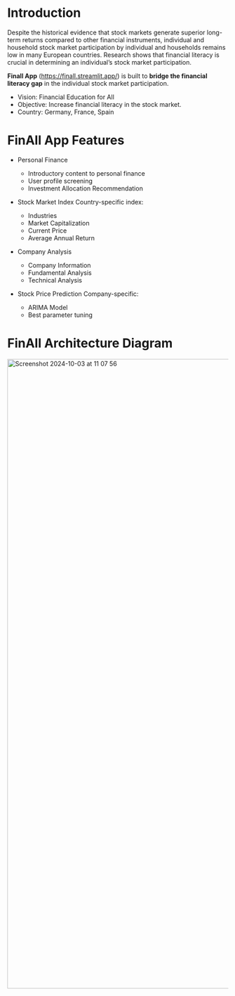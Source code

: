 # Introduction
Despite the historical evidence that stock markets generate superior long-term returns compared to other financial instruments, individual and household stock market participation by individual and households remains low in many European countries.
Research shows that financial literacy is crucial in determining an individual’s stock market participation.

**Finall App** (https://finall.streamlit.app/) is built to **bridge the financial literacy gap** in the individual stock market participation.

- Vision: Financial Education for All
- Objective: Increase financial literacy in the stock market.
- Country: Germany, France, Spain

# FinAll App Features
- Personal Finance
  - Introductory content to personal finance
  - User profile screening
  - Investment Allocation Recommendation
   
- Stock Market Index
  Country-specific index:
  - Industries
  - Market Capitalization
  - Current Price
  - Average Annual Return

- Company Analysis
  - Company Information
  - Fundamental Analysis
  - Technical Analysis
    
- Stock Price Prediction
  Company-specific:
  - ARIMA Model
  - Best parameter tuning
  
# FinAll Architecture Diagram

<img width="1433" alt="Screenshot 2024-10-03 at 11 07 56" src="https://github.com/user-attachments/assets/3951724a-7f9b-4557-b0e4-7762bcd43cab">
